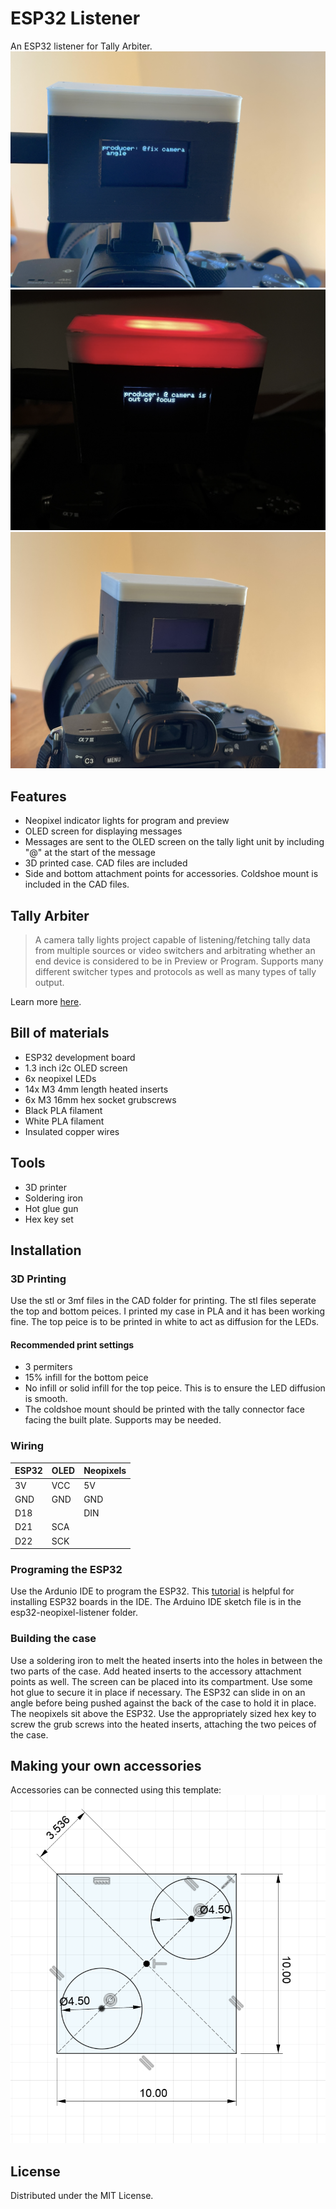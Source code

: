 # ESP32 Listener
An ESP32 listener for Tally Arbiter.
![Alt text](Images/IMG_9970.JPG)
![Alt text](Images/IMG_9926.jpeg)
![Alt text](Images/IMG_9930.jpeg)

## Features
- Neopixel indicator lights for program and preview
- OLED screen for displaying messages
- Messages are sent to the OLED screen on the tally light unit by including "@" at the start of the message
- 3D printed case. CAD files are included
- Side and bottom attachment points for accessories. Coldshoe mount is included in the CAD files.

## Tally Arbiter

> A camera tally lights project capable of listening/fetching tally data from multiple sources or video switchers and arbitrating whether an end device is considered to be in Preview or Program. Supports many different switcher types and protocols as well as many types of tally output.

Learn more [here](https://github.com/josephdadams/TallyArbiter).

## Bill of materials
- ESP32 development board
- 1.3 inch i2c OLED screen
- 6x neopixel LEDs
- 14x M3 4mm length heated inserts
- 6x M3 16mm hex socket grubscrews
- Black PLA filament
- White PLA filament
- Insulated copper wires

## Tools
- 3D printer
- Soldering iron
- Hot glue gun
- Hex key set

## Installation

### 3D Printing
Use the stl or 3mf files in the CAD folder for printing.
The stl files seperate the top and bottom peices. 
I printed my case in PLA and it has been working fine.
The top peice is to be printed in white to act as diffusion for the LEDs.
#### Recommended print settings
- 3 permiters
- 15% infill for the bottom peice
- No infill or solid infill for the top peice. This is to ensure the LED diffusion is smooth.
- The coldshoe mount should be printed with the tally connector face facing the built plate. Supports may be needed.

### Wiring
| ESP32 | OLED | Neopixels |
|-------|------|-----------|
| 3V    | VCC  | 5V        |
| GND   | GND  | GND       |
| D18   |      | DIN       |
| D21   | SCA  |           |
| D22   | SCK  |           |

### Programing the ESP32
Use the Ardunio IDE to program the ESP32. This [tutorial](https://randomnerdtutorials.com/installing-the-esp32-board-in-arduino-ide-windows-instructions/) is helpful for installing ESP32 boards in the IDE.
The Arduino IDE sketch file is in the esp32-neopixel-listener folder.

### Building the case
Use a soldering iron to melt the heated inserts into the holes in between the two parts of the case. Add heated inserts to the accessory attachment points as well.
The screen can be placed into its compartment. Use some hot glue to secure it in place if necessary.
The ESP32 can slide in on an angle before being pushed against the back of the case to hold it in place.
The neopixels sit above the ESP32.
Use the appropriately sized hex key to screw the grub screws into the heated inserts, attaching the two peices of the case.

## Making your own accessories
Accessories can be connected using this template:
![Alt text](<Accessory Template.png>)

## License
Distributed under the MIT License.